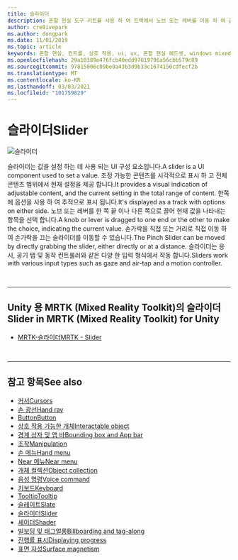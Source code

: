 ```yaml
---
title: 슬라이더
description: 혼합 현실 도구 키트를 사용 하 여 트랙에서 노브 또는 레버를 이동 하 여 값을 설정 하는 데 슬라이더 UI 구성 요소를 사용 하는 방법을 알아봅니다.
author: cre8ivepark
ms.author: dongpark
ms.date: 11/01/2019
ms.topic: article
keywords: 혼합 현실, 컨트롤, 상호 작용, ui, ux, 혼합 현실 헤드셋, windows mixed reality 헤드셋, 가상 현실 헤드셋, HoloLens, 슬라이더, MRTK, 혼합 현실 도구 키트
ms.openlocfilehash: 29a10389e476fcb40edd97619796a56cbb579c89
ms.sourcegitcommit: 97815006c09be0a43b3d9b33c1674150cdfecf2b
ms.translationtype: MT
ms.contentlocale: ko-KR
ms.lasthandoff: 03/03/2021
ms.locfileid: "101759829"
---
```

# <a name="slider"></a><span data-ttu-id="aceb1-104">슬라이더</span><span class="sxs-lookup"><span data-stu-id="aceb1-104">Slider</span></span>

![슬라이더](images/UX_Hero_Slider.jpg)

<span data-ttu-id="aceb1-106">슬라이더는 값을 설정 하는 데 사용 되는 UI 구성 요소입니다.</span><span class="sxs-lookup"><span data-stu-id="aceb1-106">A slider is a UI component used to set a value.</span></span> <span data-ttu-id="aceb1-107">조정 가능한 콘텐츠를 시각적으로 표시 하 고 전체 콘텐츠 범위에서 현재 설정을 제공 합니다.</span><span class="sxs-lookup"><span data-stu-id="aceb1-107">It provides a visual indication of adjustable content, and the current setting in the total range of content.</span></span> <span data-ttu-id="aceb1-108">한쪽에 옵션을 사용 하 여 추적으로 표시 됩니다.</span><span class="sxs-lookup"><span data-stu-id="aceb1-108">It's displayed as a track with options on either side.</span></span> <span data-ttu-id="aceb1-109">노브 또는 레버를 한 쪽 끝 이나 다른 쪽으로 끌어 현재 값을 나타내는 항목을 선택 합니다.</span><span class="sxs-lookup"><span data-stu-id="aceb1-109">A knob or lever is dragged to one end or the other to make the choice, indicating the current value.</span></span> <span data-ttu-id="aceb1-110">손가락을 직접 또는 거리로 직접 이동 하 여 손가락을 끄는 슬라이더를 이동할 수 있습니다.</span><span class="sxs-lookup"><span data-stu-id="aceb1-110">The Pinch Slider can be moved by directly grabbing the slider, either directly or at a distance.</span></span> <span data-ttu-id="aceb1-111">슬라이더는 응시, 공기 탭 및 동작 컨트롤러와 같은 다양 한 입력 형식에서 작동 합니다.</span><span class="sxs-lookup"><span data-stu-id="aceb1-111">Sliders work with various input types such as gaze and air-tap and a motion controller.</span></span>

<br>

---

## <a name="slider-in-mrtk-mixed-reality-toolkit-for-unity"></a><span data-ttu-id="aceb1-112">Unity 용 MRTK (Mixed Reality Toolkit)의 슬라이더</span><span class="sxs-lookup"><span data-stu-id="aceb1-112">Slider in MRTK (Mixed Reality Toolkit) for Unity</span></span>

* [<span data-ttu-id="aceb1-113">MRTK-슬라이더</span><span class="sxs-lookup"><span data-stu-id="aceb1-113">MRTK - Slider</span></span>](https://docs.microsoft.com/windows/mixed-reality/mrtk-docs/features/ux-building-blocks/sliders.md)

<br>

---

## <a name="see-also"></a><span data-ttu-id="aceb1-114">참고 항목</span><span class="sxs-lookup"><span data-stu-id="aceb1-114">See also</span></span>

* [<span data-ttu-id="aceb1-115">커서</span><span class="sxs-lookup"><span data-stu-id="aceb1-115">Cursors</span></span>](cursors.md)
* [<span data-ttu-id="aceb1-116">손 광선</span><span class="sxs-lookup"><span data-stu-id="aceb1-116">Hand ray</span></span>](point-and-commit.md)
* [<span data-ttu-id="aceb1-117">Button</span><span class="sxs-lookup"><span data-stu-id="aceb1-117">Button</span></span>](button.md)
* [<span data-ttu-id="aceb1-118">상호 작용 가능한 개체</span><span class="sxs-lookup"><span data-stu-id="aceb1-118">Interactable object</span></span>](interactable-object.md)
* [<span data-ttu-id="aceb1-119">경계 상자 및 앱 바</span><span class="sxs-lookup"><span data-stu-id="aceb1-119">Bounding box and App bar</span></span>](app-bar-and-bounding-box.md)
* [<span data-ttu-id="aceb1-120">조작</span><span class="sxs-lookup"><span data-stu-id="aceb1-120">Manipulation</span></span>](direct-manipulation.md)
* [<span data-ttu-id="aceb1-121">손 메뉴</span><span class="sxs-lookup"><span data-stu-id="aceb1-121">Hand menu</span></span>](hand-menu.md)
* [<span data-ttu-id="aceb1-122">Near 메뉴</span><span class="sxs-lookup"><span data-stu-id="aceb1-122">Near menu</span></span>](near-menu.md)
* [<span data-ttu-id="aceb1-123">개체 컬렉션</span><span class="sxs-lookup"><span data-stu-id="aceb1-123">Object collection</span></span>](object-collection.md)
* [<span data-ttu-id="aceb1-124">음성 명령</span><span class="sxs-lookup"><span data-stu-id="aceb1-124">Voice command</span></span>](voice-input.md)
* [<span data-ttu-id="aceb1-125">키보드</span><span class="sxs-lookup"><span data-stu-id="aceb1-125">Keyboard</span></span>](keyboard.md)
* [<span data-ttu-id="aceb1-126">Tooltip</span><span class="sxs-lookup"><span data-stu-id="aceb1-126">Tooltip</span></span>](tooltip.md)
* [<span data-ttu-id="aceb1-127">슬레이트</span><span class="sxs-lookup"><span data-stu-id="aceb1-127">Slate</span></span>](slate.md)
* [<span data-ttu-id="aceb1-128">슬라이더</span><span class="sxs-lookup"><span data-stu-id="aceb1-128">Slider</span></span>](slider.md)
* [<span data-ttu-id="aceb1-129">셰이더</span><span class="sxs-lookup"><span data-stu-id="aceb1-129">Shader</span></span>](shader.md)
* [<span data-ttu-id="aceb1-130">빌보딩 및 태그얼롱</span><span class="sxs-lookup"><span data-stu-id="aceb1-130">Billboarding and tag-along</span></span>](billboarding-and-tag-along.md)
* [<span data-ttu-id="aceb1-131">진행률 표시</span><span class="sxs-lookup"><span data-stu-id="aceb1-131">Displaying progress</span></span>](progress.md)
* [<span data-ttu-id="aceb1-132">표면 자성</span><span class="sxs-lookup"><span data-stu-id="aceb1-132">Surface magnetism</span></span>](surface-magnetism.md)
